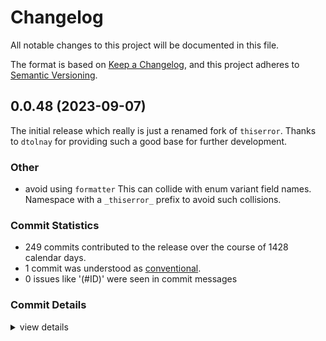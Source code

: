 # Changelog

All notable changes to this project will be documented in this file.

The format is based on [Keep a Changelog](https://keepachangelog.com/en/1.0.0/),
and this project adheres to [Semantic Versioning](https://semver.org/spec/v2.0.0.html).

## 0.0.48 (2023-09-07)

<csr-id-5ae5b4e60e3f764615d89dca9e45db10be732f37/>

The initial release which really is just a renamed fork of `thiserror`.
Thanks to `dtolnay` for providing such a good base for further development.

### Other

 - <csr-id-5ae5b4e60e3f764615d89dca9e45db10be732f37/> avoid using `formatter`
   This can collide with enum variant field names. Namespace with a
   `_thiserror_` prefix to avoid such collisions.

### Commit Statistics

<csr-read-only-do-not-edit/>

 - 249 commits contributed to the release over the course of 1428 calendar days.
 - 1 commit was understood as [conventional](https://www.conventionalcommits.org).
 - 0 issues like '(#ID)' were seen in commit messages

### Commit Details

<csr-read-only-do-not-edit/>

<details><summary>view details</summary>

 * **Uncategorized**
    - Release therror-impl v0.0.48 ([`3a6cbc4`](https://github.com/Byron/theerror/commit/3a6cbc444c5c912c0e48a8d739beee4b3fc00281))
    - Add changelogs prior to release ([`dc9b3d6`](https://github.com/Byron/theerror/commit/dc9b3d669f4b5acfecffc2654afa0c0da689317c))
    - Rename `thiserror` to `theerror` ([`b19ab24`](https://github.com/Byron/theerror/commit/b19ab24e0260684a13582e08978c94afeebb8917))
    - Release 1.0.48 ([`5c5f342`](https://github.com/Byron/theerror/commit/5c5f342a5e601e4bfb49c8c095cb57c9f14eb0c8))
    - Ignore manual_let_else pedantic clippy lint ([`1f5cbd7`](https://github.com/Byron/theerror/commit/1f5cbd701ed0977b0649f055549becd8181970c4))
    - AsDisplay is no longer an unused import ([`7566a29`](https://github.com/Byron/theerror/commit/7566a29b2aa5bad90ef190445bc094c2979b041a))
    - Touch up PR 251 ([`887c9fb`](https://github.com/Byron/theerror/commit/887c9fb3fcd6add62c847292a13db728825f5837))
    - Merge pull request #251 from mina86/b ([`f0c79cb`](https://github.com/Byron/theerror/commit/f0c79cbd29f826d6227ca560a806c8b036ac039c))
    - Replace DisplayAsDisplay and PathAsDisplay with AsDisplay trait ([`97eeb45`](https://github.com/Byron/theerror/commit/97eeb45b8b8a8b2373b74c2c6be0d4fa14d6596d))
    - Release 1.0.47 ([`0495eaa`](https://github.com/Byron/theerror/commit/0495eaa802c73454ed6969fa1a3520db635bb901))
    - Release 1.0.46 ([`5ada5d5`](https://github.com/Byron/theerror/commit/5ada5d5198d1f616d296c8dcbbbeef88f1118ab1))
    - Release 1.0.45 ([`06f1895`](https://github.com/Byron/theerror/commit/06f189583213cf2bce239af2f7e24c921c58bc8e))
    - Merge pull request #246 from dtolnay/errorprovide ([`a11330f`](https://github.com/Byron/theerror/commit/a11330f7fb9b502fa46672d0c548e838134eb555))
    - Update to nightly's new Error::provide API ([`8a95c25`](https://github.com/Byron/theerror/commit/8a95c2583e291bdb18f1cd0fb8600a65cc1866b6))
    - Release 1.0.44 ([`54b70cf`](https://github.com/Byron/theerror/commit/54b70cfe109981e6349aebae4393c62c93cccafc))
    - Opt in to generate-link-to-definition when building on docs.rs ([`f86e8e5`](https://github.com/Byron/theerror/commit/f86e8e5881f157f115c271b9ff578867cc91ba92))
    - Release 1.0.43 ([`225adab`](https://github.com/Byron/theerror/commit/225adab854715459bc81dd3e788805debcf7f310))
    - Merge pull request #242 from dtolnay/stdwrite ([`f6dc5e5`](https://github.com/Byron/theerror/commit/f6dc5e54e2c0604388ac43da99ebea5e9c75decc))
    - Avoid calling a nonstandard write! macro that might be in scope ([`cab9fec`](https://github.com/Byron/theerror/commit/cab9fec03e0f734ab7d42aa5de34024d0df761cd))
    - Revert "Avoid calling a nonstandard write! macro that might be in scope" ([`900f018`](https://github.com/Byron/theerror/commit/900f0189889133f1d76365dc961023f85e4b3a19))
    - Release 1.0.42 ([`305be4a`](https://github.com/Byron/theerror/commit/305be4a9798449ef757b8c9ddd2a6c3f6a10a101))
    - Merge pull request #240 from dtolnay/stdwrite ([`6165f58`](https://github.com/Byron/theerror/commit/6165f5859661500fe47a796bca73bac5504f90e3))
    - Avoid calling a nonstandard write! macro that might be in scope ([`264b7d1`](https://github.com/Byron/theerror/commit/264b7d19360332bd2cf8289a54619c3360a2f8fe))
    - Update to 2021 edition ([`43f3a2a`](https://github.com/Byron/theerror/commit/43f3a2a661f1fa75a23933a0d039677307a4e1e0))
    - Release 1.0.41 ([`281997e`](https://github.com/Byron/theerror/commit/281997e7606bd90c70b39e114a4d26b733e63b30))
    - Eliminate syn 1 from minimal-versions ([`c28f8fa`](https://github.com/Byron/theerror/commit/c28f8fa8f1a725b600e41563a8a51b38962d0459))
    - Use error reporting provided by Meta ([`39aaeb0`](https://github.com/Byron/theerror/commit/39aaeb00ff270a49e3c254d7b38b10e934d3c7a5))
    - Release 1.0.40 ([`3cec8c4`](https://github.com/Byron/theerror/commit/3cec8c487953298acd00c61ef9a81d0461517974))
    - Merge pull request #227 from dtolnay/syn ([`2c65cea`](https://github.com/Byron/theerror/commit/2c65ceadfa53f9a12dfd4c3b79b0b5e596e46d6e))
    - Update to syn 2 ([`fb8b81f`](https://github.com/Byron/theerror/commit/fb8b81f20b352b9adf47639a9af1dbcbdcc13d81))
    - Merge pull request #226 from dtolnay/tokenspan ([`0e45dde`](https://github.com/Byron/theerror/commit/0e45dde2065aecdaf64a8a4970bc75888de71b48))
    - Eliminate unneeded use of Spanned trait on single tokens ([`490dc01`](https://github.com/Byron/theerror/commit/490dc0102b2bd11f23755ca977b4610974cc8af4))
    - Release 1.0.39 ([`f729af9`](https://github.com/Byron/theerror/commit/f729af95d16fbec0ee167ed79231c6ff1a4d88c7))
    - Release 1.0.38 ([`74bfe75`](https://github.com/Byron/theerror/commit/74bfe75eb25ba9d39b0ae5b570d611855cbc5086))
    - Release 1.0.37 ([`8a996a5`](https://github.com/Byron/theerror/commit/8a996a5bfd5303c2fab64827cbfde02caa6cef66))
    - Release 1.0.36 ([`7b226e3`](https://github.com/Byron/theerror/commit/7b226e33c7e83999363ce6a0eeb341aeb38ca8b2))
    - Release 1.0.35 ([`10ffe03`](https://github.com/Byron/theerror/commit/10ffe038172ef47a742b438f5c8dad059628c417))
    - Merge pull request #190 from dtolnay/provider ([`2ca76ed`](https://github.com/Byron/theerror/commit/2ca76edd6eada9522e1198355a83bc16049f52b0))
    - Use ThiserrorProvide to disambiguate 'provide' method calls ([`aaf8449`](https://github.com/Byron/theerror/commit/aaf8449dcb25b31a24c39056c420afc99416e7b0))
    - Revert "Directly call source.provide instead of going through dyn error" ([`3bcad59`](https://github.com/Byron/theerror/commit/3bcad5957d22c0331dbb65580eb42b66daf782f3))
    - Release 1.0.34 ([`48f697a`](https://github.com/Byron/theerror/commit/48f697af3d66e69be1923eaf474f175dc2c825b7))
    - Merge pull request #184 from dtolnay/provide ([`76c5568`](https://github.com/Byron/theerror/commit/76c5568135a62bf48c44a62648b89f35306be487))
    - Directly call source.provide instead of going through dyn error ([`f924c25`](https://github.com/Byron/theerror/commit/f924c251ecae1b4cce08422ed5f7a7eb69776ff9))
    - Release 1.0.33 ([`fdb266a`](https://github.com/Byron/theerror/commit/fdb266af297fa8531dad0859615b0a8e0b22da36))
    - Merge pull request #182 from dtolnay/provider ([`905680e`](https://github.com/Byron/theerror/commit/905680eee0e78b092d4adee5b3a7631ea87879e2))
    - Expose backtrace via generic member access ([`985da4c`](https://github.com/Byron/theerror/commit/985da4c7d9c460629e268fc069a4125042d24647))
    - Make private module more clearly private ([`c81dc67`](https://github.com/Byron/theerror/commit/c81dc6731b9578326dcc945b067c9d78ffa3f847))
    - Release 1.0.32 ([`8cb98af`](https://github.com/Byron/theerror/commit/8cb98afb749ec24cf703b8b89af2e159d529c4a0))
    - Sort package entries in Cargo.toml ([`c79f5c9`](https://github.com/Byron/theerror/commit/c79f5c9be5d0c60e1eda78efdd10cbd0e0c410ba))
    - Ignore manual_find clippy lint ([`f09771e`](https://github.com/Byron/theerror/commit/f09771ebba5b3f064fb2b3e84c6601ee5065dc0d))
    - Ignore type_repetition_in_bounds/trait_duplication_in_bounds clippy false positive ([`d5fa929`](https://github.com/Byron/theerror/commit/d5fa92940b0a4af9d7fa53a41dffc557e1d281b2))
    - Release 1.0.31 ([`cbe8212`](https://github.com/Byron/theerror/commit/cbe821249595aa5e389d5cb96e84da80adca8531))
    - Ignore wrong_self_convention clippy lint ([`21c2690`](https://github.com/Byron/theerror/commit/21c26903e29cb92ba1a7ff11e82ae2001646b60d))
    - Merge pull request #164 from dtolnay/frombacktrace ([`320d70f`](https://github.com/Byron/theerror/commit/320d70f691dc93cff8fc4cb17b384d4913be5884))
    - Fix miscounting fields when from and backtrace are same field ([`c4d7c2b`](https://github.com/Byron/theerror/commit/c4d7c2b1358d4c1da0c728da7d78a6e4787a1750))
    - Ignore cast_lossless Clippy pedantic lint ([`d7664d5`](https://github.com/Byron/theerror/commit/d7664d54757fc214e2978911b40a6335fe909140))
    - Release 1.0.30 ([`672e952`](https://github.com/Byron/theerror/commit/672e9525bbc2e5682c380d36974f34716b963591))
    - Declare minimum Rust version in Cargo metadata ([`ed234d4`](https://github.com/Byron/theerror/commit/ed234d41b5fc56810f680f925ff38515847a6b25))
    - Release 1.0.29 ([`c7dd271`](https://github.com/Byron/theerror/commit/c7dd271dcd92af17168746a809503ee392d6f6ad))
    - Skip a redundant Member clone ([`4b581e3`](https://github.com/Byron/theerror/commit/4b581e3fb95fb16f0938ebe8b4ac64eb9b5bbe43))
    - Merge pull request #152 from dtolnay/bounds ([`19a15cb`](https://github.com/Byron/theerror/commit/19a15cb0c7b80e16ca81a02fc50a1b97c4f88812))
    - Handle multiple bounds from the same format string on the same field ([`f688fd7`](https://github.com/Byron/theerror/commit/f688fd70092daafa1b44fb10a324968d4b2fc9b4))
    - Merge pull request #151 from dtolnay/bounds ([`113fcaa`](https://github.com/Byron/theerror/commit/113fcaa22501847988f71a04602c9fb78172bd34))
    - Deduplicate inferred bounds ([`72abba6`](https://github.com/Byron/theerror/commit/72abba6f046ddfd1dc590b3ba8f4d9de8856a4bc))
    - Merge pull request #150 from dtolnay/bounds ([`34f5931`](https://github.com/Byron/theerror/commit/34f5931adaf09a9cd729944826e6b6c2ea301047))
    - Implied bounds for the remaining std::fmt traits ([`cc65053`](https://github.com/Byron/theerror/commit/cc65053651b82c8317d71fdfa907efe6f6efbc19))
    - Merge pull request #149 from dtolnay/bound ([`0a1c5bd`](https://github.com/Byron/theerror/commit/0a1c5bd7bb7f77550c8f1614af5598d13d1f3363))
    - Implied bounds for transparent attribute ([`3e699aa`](https://github.com/Byron/theerror/commit/3e699aa43b661a6faa7aac4de25d12edf91ed38c))
    - Merge pull request #148 from dtolnay/bounds ([`e95b4ad`](https://github.com/Byron/theerror/commit/e95b4adaab3bb72db858391541c8baf2da4ea423))
    - Implied bounds for Display and Error impl ([`1e6e267`](https://github.com/Byron/theerror/commit/1e6e2679140b995428c5cf552b463443d7fdf261))
    - Revert "Suppress nonstandard_macro_braces in generated code" ([`ec9ac76`](https://github.com/Byron/theerror/commit/ec9ac76c52a1ffcb1e442565d4924385b6611546))
    - Release 1.0.28 ([`b47c75d`](https://github.com/Byron/theerror/commit/b47c75d3f5fc3f9d4101feb1b1ab30dbcd543141))
    - Merge pull request #147 from dtolnay/optionfrom ([`9af5265`](https://github.com/Byron/theerror/commit/9af5265aa950bfe4542fdad111655091ab141f10))
    - Support #[from] on an Option field ([`2a2d172`](https://github.com/Byron/theerror/commit/2a2d1725e7ae18aa4dec976dfc629aa41ee23e0f))
    - Release 1.0.27 ([`b087faf`](https://github.com/Byron/theerror/commit/b087faf217affd8248a1019cc20db218f1059e36))
    - Merge pull request #146 from dtolnay/backtrace ([`2e2c126`](https://github.com/Byron/theerror/commit/2e2c1263422f9b1d13806e4aa543cae2f6170f3e))
    - Extract combined backtrace-source case to separate match arm ([`799bb53`](https://github.com/Byron/theerror/commit/799bb53b10324f72cf6042f126b467735693f1f1))
    - Handle backtrace coming from Option source field ([`d49c5af`](https://github.com/Byron/theerror/commit/d49c5af10f8fb0448258ebfd400f32b6ed8c1372))
    - Handle enum containing #[source] #[backtrace] field ([`2b37b9e`](https://github.com/Byron/theerror/commit/2b37b9ed6226b5ea46116d4d0775275f086bc3a6))
    - Factor out distinct backtrace logic ([`ed396c2`](https://github.com/Byron/theerror/commit/ed396c2074be980ffde77d63bd78427b0d2b4cf2))
    - Adjust how distinct backtrace field is accessed ([`9b542ce`](https://github.com/Byron/theerror/commit/9b542cef8fbb31e07c5e0ec5cdca682d020c0888))
    - Touch up PR 137 ([`ca33ed9`](https://github.com/Byron/theerror/commit/ca33ed9bc7417d35f45f7de4b6d1ea9aa2801382))
    - Merge pull request 137 from astraw/combined-from-and-backtrace-field ([`c45d7e4`](https://github.com/Byron/theerror/commit/c45d7e4de8cc4a3d337931633cb964b02f7dd8fb))
    - Release 1.0.26 ([`031fea6`](https://github.com/Byron/theerror/commit/031fea6f3b82c72be11477e7550c6ae3579e6139))
    - Suppress nonstandard_macro_braces in generated code ([`245e7cf`](https://github.com/Byron/theerror/commit/245e7cfd149140806ecef89d44b14e9557b297b1))
    - Allow #[from] and #[backtrace] on same field ([`86993c2`](https://github.com/Byron/theerror/commit/86993c25ab39d24a983eb76a208f51c502e17b90))
    - Resolve needless_borrow clippy lints ([`a37b5ab`](https://github.com/Byron/theerror/commit/a37b5ab11f7c133d1bcb24bc67dfe6c037b69a34))
    - Release 1.0.25 ([`19cb5ce`](https://github.com/Byron/theerror/commit/19cb5cee4b51203f6801daa3ff0185761d0d3d4c))
    - Ignore manual_map clippy lint ([`c10adbc`](https://github.com/Byron/theerror/commit/c10adbc25e730ff1a94315c9e11927274c303997))
    - Release 1.0.24 ([`1b0a849`](https://github.com/Byron/theerror/commit/1b0a84996b9492c0dc5779127a91c930f23a259e))
    - Merge pull request 121 from Aaron1011/fix/source-span ([`d81b746`](https://github.com/Byron/theerror/commit/d81b7466bc70fdfe4183e61d65c17d42904f542e))
    - Consistently use `quote!` when emitting 'source' ([`0fa679b`](https://github.com/Byron/theerror/commit/0fa679b1b87e5c13457ee654318e2dff3d6b7d1c))
    - Resolve clippy filter_map_next pedantic lint ([`dc3c5c6`](https://github.com/Byron/theerror/commit/dc3c5c6a87570feb61f6ac21da4bc5ad58bd1e21))
    - Opt in to pedantic clippy lints ([`c0a56fe`](https://github.com/Byron/theerror/commit/c0a56fefbe2c78f710122fa5a6614fd64e72464e))
    - Release 1.0.23 ([`d263b4b`](https://github.com/Byron/theerror/commit/d263b4b7e4f8e3ad9558256d8f6b2ac916985f7b))
    - Merge pull request #116 from dtolnay/lifetime ([`da6ee81`](https://github.com/Byron/theerror/commit/da6ee819094ed13ccb7c98c98dd45556b77197b7))
    - Detect non-static lifetime behind reference type parameter ([`0859205`](https://github.com/Byron/theerror/commit/08592050184b5b525d04de5bec131baae3e3b1b8))
    - Merge pull request #115 from dtolnay/lifetime ([`cb3077c`](https://github.com/Byron/theerror/commit/cb3077c3156f25d456579d48f0e20541261b99b1))
    - Add justification to non-static lifetime diagnostic ([`d31d96b`](https://github.com/Byron/theerror/commit/d31d96bba2479e24f6a5414837c83c849c15e483))
    - Tweak placement of diagnostic on non-static lifetimes in source ([`464a409`](https://github.com/Byron/theerror/commit/464a40960886e04eb1a3a75339cc16bf7b9d6833))
    - Release 1.0.22 ([`09f247a`](https://github.com/Byron/theerror/commit/09f247addaf6c5f57353f9558ba131e6619390c7))
    - Merge pull request #109 from dtolnay/keyword ([`53bb2fb`](https://github.com/Byron/theerror/commit/53bb2fbf981b4bba914fc07af9c69589bfcb302e))
    - Fix second place that keyword fmt argument is failing ([`aafcf0a`](https://github.com/Byron/theerror/commit/aafcf0a1b6946b407740fce08c783db5a96cdb20))
    - Fix first place that keyword fmt argument is failing ([`2722f8e`](https://github.com/Byron/theerror/commit/2722f8e2c3b98c76902da3d10aa7938b9cc6168d))
    - Briefer naming convention for raw identifier format vars ([`334fed3`](https://github.com/Byron/theerror/commit/334fed3a7443b9a03c9fc97cfce9d0a161bb3615))
    - Consolidate ident lex and conversion to Ident ([`dbbd0f8`](https://github.com/Byron/theerror/commit/dbbd0f816c7c39ff2286f179067816bf19bc1390))
    - Replace use of str::strip_prefix ([`227ef7d`](https://github.com/Byron/theerror/commit/227ef7df7617e7034c4d9cf81b21fbe4744c3210))
    - Merge pull request #108 from ninevra/raw-idents ([`7014b69`](https://github.com/Byron/theerror/commit/7014b69e1a49e3e95db8bdd722c0c5484c46ab99))
    - Prefix raw field named params with "raw_field_" ([`5fc018d`](https://github.com/Byron/theerror/commit/5fc018d195a3fec14a15eda97a882993d349ca4f))
    - Support raw idents in error() format strings ([`9d274d4`](https://github.com/Byron/theerror/commit/9d274d433e4cd588a20154e9ef62104a5599fccf))
    - Pick up more specific string literal error message ([`04d2e6c`](https://github.com/Byron/theerror/commit/04d2e6c998fe6790c9a32c64ce29682fc0159a01))
    - Release 1.0.21 ([`f757a04`](https://github.com/Byron/theerror/commit/f757a0489b2cddfea15ab870b49f159ce1aa71cd))
    - Merge pull request #102 from dtolnay/arc-backtrace-from ([`56a4fa6`](https://github.com/Byron/theerror/commit/56a4fa620b754c86d9b9a166df5ba2597fe68bae))
    - Generalize backtrace capture to From<Backtrace> ([`c6dcc69`](https://github.com/Byron/theerror/commit/c6dcc694baa25b997c5864bc0f6ee618beccb381))
    - Release 1.0.20 ([`42b537a`](https://github.com/Byron/theerror/commit/42b537acf08de385dcf6138f24e3274ff8a18148))
    - Merge pull request #92 from dtolnay/qual ([`bcb60bd`](https://github.com/Byron/theerror/commit/bcb60bd1b5649027f9120535a7a7a5d59e50b9c5))
    - Suppress unused_qualifications lint ([`d0ece37`](https://github.com/Byron/theerror/commit/d0ece37338998b8799674a0cad8187229704550b))
    - Release 1.0.19 ([`8305a8c`](https://github.com/Byron/theerror/commit/8305a8cc8a1024aa657ae17ab65c040865bedd2a))
    - Merge pull request #89 from dtolnay/clippy ([`8ade6a4`](https://github.com/Byron/theerror/commit/8ade6a44207d7fbb2761358883704948b587f58a))
    - Suppress clippy used_underscore_binding pedantic lint ([`ecb595b`](https://github.com/Byron/theerror/commit/ecb595b3892cb5510c8c718ca083221c92c59b5b))
    - Update name of renamed block_in_if_condition_stmt lint ([`54adff8`](https://github.com/Byron/theerror/commit/54adff8fc5cbab7a628ac5222e558812c7cb5c5b))
    - Release 1.0.18 ([`25632e8`](https://github.com/Byron/theerror/commit/25632e8afb175cd3bed58d5723bd8e927c9c6c90))
    - Merge pull request #87 from dtolnay/span ([`72aaea5`](https://github.com/Byron/theerror/commit/72aaea5e1fab7d8f16ce9d94177546cc45e728cc))
    - Inherit span from enum to variants ([`3a49609`](https://github.com/Byron/theerror/commit/3a49609f78e49df944e74776bac1f3010eb2f244))
    - Take a useful span for constructed idents ([`3891d98`](https://github.com/Byron/theerror/commit/3891d985fba6457911ef753dff633151f0c208ae))
    - Release 1.0.17 ([`f79a85f`](https://github.com/Byron/theerror/commit/f79a85f72be0a04644b392acf1ba7f97380c1e4f))
    - Remove CI badge from Cargo.toml ([`186509d`](https://github.com/Byron/theerror/commit/186509da2a7be4346e27a4077e93d6a0d46ec8d5))
    - Release 1.0.16 ([`94e62a8`](https://github.com/Byron/theerror/commit/94e62a81bc6da67efb06a45a8f45caf49768d5e4))
    - Merge pull request #82 from dtolnay/transparent ([`fc3ad54`](https://github.com/Byron/theerror/commit/fc3ad544114dbd4c6d571981088936b2c899c090))
    - Reject transparent attr in field attribute position ([`85b0944`](https://github.com/Byron/theerror/commit/85b0944eac901c7bf9922469439579964a066842))
    - Release 1.0.15 ([`d8d55e6`](https://github.com/Byron/theerror/commit/d8d55e6655fa31a80d8852d7c4146ff1c839c014))
    - Merge pull request #76 from dtolnay/span ([`382445c`](https://github.com/Byron/theerror/commit/382445c05c1afdf254e4ac771e1f7783004ead0b))
    - Improve span of missing Display impl error ([`4885372`](https://github.com/Byron/theerror/commit/4885372cede117b02ba90c908f24530b8628215e))
    - Release 1.0.14 ([`6fd4059`](https://github.com/Byron/theerror/commit/6fd405929807e73ac4b1bd026192a91f64a08636))
    - Merge pull request #73 from dtolnay/deprecated ([`4ede816`](https://github.com/Byron/theerror/commit/4ede8165f19314dae0b131a02cfd970c35f1b130))
    - Allow matches to refer to deprecated variants ([`33166f7`](https://github.com/Byron/theerror/commit/33166f7af43a76021f15c5e5a451364407a0ae9b))
    - Release 1.0.13 ([`14b54d2`](https://github.com/Byron/theerror/commit/14b54d22564bbb6d75ddcc6fc732e1f6cf882311))
    - Fix missing comma between named format elements ([`1b40434`](https://github.com/Byron/theerror/commit/1b404340348b7639a43fbe2d951f0864c5b5c187))
    - Release 1.0.12 ([`e160f5d`](https://github.com/Byron/theerror/commit/e160f5d90878bb81005ba24876d025f88aec066b))
    - Merge pull request #69 from dtolnay/source ([`3612a72`](https://github.com/Byron/theerror/commit/3612a7207e5636f494b253150b94554885680987))
    - Add error message for non-static source ([`a1ae05c`](https://github.com/Byron/theerror/commit/a1ae05c95438cada493dfe74de28125e1c04c850))
    - Select a single docs.rs build target ([`db357fa`](https://github.com/Byron/theerror/commit/db357fac8380b212ac6805741930ad75bcb0d761))
    - Release 1.0.11 ([`55d6fbb`](https://github.com/Byron/theerror/commit/55d6fbb46032887f21e9c387671e01bca5392818))
    - Link license files into impl subcrate ([`0856edd`](https://github.com/Byron/theerror/commit/0856edd777b3ca07df30f5d75d4b57c862e5d350))
    - Release 1.0.10 ([`ccbb2ab`](https://github.com/Byron/theerror/commit/ccbb2ab862cdff9912a438aca9c54d5945e20351))
    - Merge pull request #60 from dtolnay/fmt ([`51f3fb4`](https://github.com/Byron/theerror/commit/51f3fb40f51a520850fad0196a15153800018030))
    - Parse .0 fmt arguments in all valid places ([`5e6ebaf`](https://github.com/Byron/theerror/commit/5e6ebafd8b9e74110ce30778018cfb1d6180b5ec))
    - Display a Travis badge on crates.io ([`5f36dac`](https://github.com/Byron/theerror/commit/5f36dac9b2a47fcbb3f75564f39148225b5550a2))
    - Release 1.0.9 ([`1d0b399`](https://github.com/Byron/theerror/commit/1d0b3999af726e816010d108431492865e6df018))
    - Remove incorrect detection of simple fmt cases ([`20202db`](https://github.com/Byron/theerror/commit/20202db2990a5ab1aa3c6bb0ffa911b6270fd0c0))
    - Release 1.0.8 ([`d53be52`](https://github.com/Byron/theerror/commit/d53be52a3b0236ce34e0cd3b7af8ba8d490b0e7c))
    - Release 1.0.7 ([`79b740e`](https://github.com/Byron/theerror/commit/79b740e3d77d6303798397e94166a48d1ea10edc))
    - Merge pull request #50 from dtolnay/transparent ([`62e8e66`](https://github.com/Byron/theerror/commit/62e8e66bf6891bf5caa5c04d2f6a82aaf7c896ad))
    - Expand transparent attribute ([`c3da163`](https://github.com/Byron/theerror/commit/c3da1630d34a483f522ed0f9eb113a8bc48489b0))
    - Validate transparent attribute ([`7672b1e`](https://github.com/Byron/theerror/commit/7672b1eccdd59a8a8ef856f0ef4c05ff6f8c7f0b))
    - Parse transparent attribute ([`e38d6bd`](https://github.com/Byron/theerror/commit/e38d6bd1a5f0d2932e7f700e6353a42c4a0fe395))
    - Make function for error attribute parsing ([`c3043a1`](https://github.com/Byron/theerror/commit/c3043a18908bb9ba8f1fd7654468df5c591b18a1))
    - Defer handling of trailing comma in display attribute ([`038b8d5`](https://github.com/Byron/theerror/commit/038b8d55348a29b337501b213023bad31f37240c))
    - Accommodate trailing comma in shorthand expansion ([`a960689`](https://github.com/Byron/theerror/commit/a96068939b08586ee8f432a2dfe448967b5ab68a))
    - Only apply int shorthand for tuple fields that exist ([`26fe392`](https://github.com/Byron/theerror/commit/26fe392262267ef918bf54cbc750f2291ec75a2c))
    - Merge pull request #49 from dtolnay/shorthand ([`52b5fb3`](https://github.com/Byron/theerror/commit/52b5fb398ffac294a2d1c963eabb37ea1750325f))
    - Support mixing shorthand and non-shorthand format args ([`c05e9ed`](https://github.com/Byron/theerror/commit/c05e9ed4ecbfd4806541b8fad2eba5bce81bb5e0))
    - Merge pull request #48 from dtolnay/static ([`77c43ea`](https://github.com/Byron/theerror/commit/77c43ea23a9c660d37086c291974d06b4f65450d))
    - Simplify with Index's new IdentFragment impl ([`6dddf44`](https://github.com/Byron/theerror/commit/6dddf444931cb39c668c20fb275e2c8b65a28307))
    - Support referring to statics and consts from shorthand ([`7f8b578`](https://github.com/Byron/theerror/commit/7f8b5784cbb1cf6124aa06978d08986a938e27f5))
    - Pass field list into expand_shorthand ([`6b6857b`](https://github.com/Byron/theerror/commit/6b6857ba893abe5638c96bc6f0f2fcb226831935))
    - Defer expansion of fmt shorthand ([`886baec`](https://github.com/Byron/theerror/commit/886baece011ea297154089f5237504064f938893))
    - Remove shorthand test superseded by integration tests ([`bfc7f8a`](https://github.com/Byron/theerror/commit/bfc7f8a4b10b9470321b641fcc135665bed92fd4))
    - Suppress range_plus_one lint ([`f866fa9`](https://github.com/Byron/theerror/commit/f866fa9a710f1090c53b907b4704e137371120d7))
    - Release 1.0.6 ([`938bcec`](https://github.com/Byron/theerror/commit/938bcec8f963c3e50895d3527a3ecea9d6a83150))
    - Ignore a new clippy lint ([`eb05272`](https://github.com/Byron/theerror/commit/eb052728d4b85a28fae9409fd8beb245d573a050))
    - Release 1.0.5 ([`10b8e58`](https://github.com/Byron/theerror/commit/10b8e5817acdcd052f335c4ea9b6c8909eab76e7))
    - Merge pull request #39 from dtolnay/path ([`2e19391`](https://github.com/Byron/theerror/commit/2e1939158adac24a647fb9057327b5fc32b2964b))
    - Support interpolating paths as if they had a Display impl ([`72cb53e`](https://github.com/Byron/theerror/commit/72cb53e1c78ec544db9fd273f05093919ea0f111))
    - Fill in missing fields of thiserror-impl unit test ([`e6762d9`](https://github.com/Byron/theerror/commit/e6762d9440aab9e1c387c02334f416b15042284d))
    - Release 1.0.4 ([`5079141`](https://github.com/Byron/theerror/commit/507914148ad4c69837ae42eb7930cb9e4f2fdc5b))
    - Merge pull request 36 from mathstuf:formatter-name-collision ([`12404e4`](https://github.com/Byron/theerror/commit/12404e42a5349aa027410e38d7e348f44c0ea91d))
    - Avoid using `formatter` ([`5ae5b4e`](https://github.com/Byron/theerror/commit/5ae5b4e60e3f764615d89dca9e45db10be732f37))
    - Release 1.0.3 ([`b2b3bae`](https://github.com/Byron/theerror/commit/b2b3bae1db325cd52b79c438d30987e0d19891b4))
    - Allow ident containing number ([`7460283`](https://github.com/Byron/theerror/commit/74602839279d69719f2d6731cc36209d8655cf18))
    - Release 1.0.2 ([`ee864e1`](https://github.com/Byron/theerror/commit/ee864e16419ae8a6e8ded983b53fc4514262d449))
    - Merge pull request #31 from dtolnay/from ([`df94656`](https://github.com/Byron/theerror/commit/df94656ef3fb48665959770bf700b0b647c547a8))
    - Support backtrace in From impl ([`46de723`](https://github.com/Byron/theerror/commit/46de723f206e5e6e93d09fe03d4031405b0540e6))
    - Merge pull request #30 from dtolnay/from ([`f409102`](https://github.com/Byron/theerror/commit/f40910293b1e2595880c2f924939e09b69746f67))
    - Detect extraneous fields before generating From ([`0e8d1ba`](https://github.com/Byron/theerror/commit/0e8d1baa69cd5b727ca4c4266c5777fde3c11275))
    - Detect multiple variants having same From type ([`2492735`](https://github.com/Byron/theerror/commit/2492735b67dfdd2137a8308b35bdbd47ac88c348))
    - Implement From for enums ([`f3b38c3`](https://github.com/Byron/theerror/commit/f3b38c3a8a8f725c7fab687d9fa68d0f4cf50ddf))
    - Implement From for structs ([`946be60`](https://github.com/Byron/theerror/commit/946be606a9ca71f062be9065951a63c14fed3435))
    - Treat the #[from] field implicitly as source ([`03e77b3`](https://github.com/Byron/theerror/commit/03e77b3d2b2d108c044d28601617a087b16c79b5))
    - Validate #[from] attribute ([`2305f75`](https://github.com/Byron/theerror/commit/2305f75976a3076310e340ad18839772ac00e1ad))
    - Parse #[from] attribute ([`8cbc50e`](https://github.com/Byron/theerror/commit/8cbc50e05aea8e0e3c1ea229cf8397f2e6dbfd5b))
    - Rename attr validation methods ([`0c5e34f`](https://github.com/Byron/theerror/commit/0c5e34fb12a093915bd3edeeebe4ce56581e41f8))
    - Simplify storage of source and backtrace attrs ([`f169522`](https://github.com/Byron/theerror/commit/f16952290d38cb066cb01591f2b4a715cb081ee6))
    - Merge pull request #29 from dtolnay/opt ([`cb73bf9`](https://github.com/Byron/theerror/commit/cb73bf9ccc18093b35ff34431b917f8dd6c0ac97))
    - Support Option<Backtrace> ([`fac0a7a`](https://github.com/Byron/theerror/commit/fac0a7aa0d750049b82a0ede61d33e766eb6ac80))
    - Support Option<$source> ([`f18a2a6`](https://github.com/Byron/theerror/commit/f18a2a605d3487939271bd9113a96e9a798249e2))
    - Merge pull request #28 from dtolnay/backtrace ([`c286564`](https://github.com/Byron/theerror/commit/c2865642b039b1a0215d02c0ee26406256ecafb0))
    - Elevate precedence of explicitly marked backtrace ([`2c9bcc5`](https://github.com/Byron/theerror/commit/2c9bcc5347c5dca2f8be2fcdd636160d920c706b))
    - Prefer the source's backtrace if it has one ([`18f2337`](https://github.com/Byron/theerror/commit/18f2337ffcb51a92da8a8bbc0493d40ba5fcd603))
    - #[backtrace] attribute for explicitly selecting the backtrace field ([`72cf49c`](https://github.com/Byron/theerror/commit/72cf49ccd4d36150ec390029ffdf6bc5220a23d6))
    - Improve span for the enum case ([`de6719e`](https://github.com/Byron/theerror/commit/de6719e9231c47ede386f3aaf9906dfcbedeeb14))
    - Improve span when source is not an Error ([`098dcf2`](https://github.com/Byron/theerror/commit/098dcf26c3a557160374492459afbf2482a8f6d8))
    - Merge pull request #27 from dtolnay/source ([`9757677`](https://github.com/Byron/theerror/commit/97576776e75deb96e68877b46f5b75e47c5ffa56))
    - Assume #[source] attribute for fields named `source` ([`6b35d7f`](https://github.com/Byron/theerror/commit/6b35d7f73cfb6cb8e137575184833e1ce3f63930))
    - Merge pull request #26 from dtolnay/void ([`a34af0d`](https://github.com/Byron/theerror/commit/a34af0d6a6ae6023785c93f24c87a4fe0956d612))
    - Support Display impl for void enums ([`5ea03dd`](https://github.com/Byron/theerror/commit/5ea03dd7da0a8eddf0709713fc8e6d9b918385bc))
    - Merge pull request #25 from dtolnay/valid ([`acaa504`](https://github.com/Byron/theerror/commit/acaa504718b1558e42a2a93b8a10feef15879023))
    - Reject display attribute on a field ([`aa123cf`](https://github.com/Byron/theerror/commit/aa123cfe0cafca605eac78ba35ece9e9e656a9ec))
    - Reject source attribute not on a field ([`10d1f64`](https://github.com/Byron/theerror/commit/10d1f640da2ea687c6675f1f79aaf8aae08e26ee))
    - Merge pull request #24 from dtolnay/inherit ([`7c9dcae`](https://github.com/Byron/theerror/commit/7c9dcaebbcb162b04d7872bb8e1148614f47b93d))
    - Variants inherit fmt attr from the enum ([`41068e5`](https://github.com/Byron/theerror/commit/41068e543530a23bf329ed905c821387a185a462))
    - Merge pull request #23 from dtolnay/dup ([`f7b08d4`](https://github.com/Byron/theerror/commit/f7b08d401cf43510e731a1a15f964bdb80943985))
    - Detect duplicate source attributes ([`d42a950`](https://github.com/Byron/theerror/commit/d42a95076c500d959007a6f872726b1907852f0c))
    - Merge pull request #22 from dtolnay/prop ([`ae085b0`](https://github.com/Byron/theerror/commit/ae085b08639681e709c97509de971cec25252881))
    - Move more tree analysis logic to prop.rs ([`68c18d6`](https://github.com/Byron/theerror/commit/68c18d6ecf7d9acfa7788cf50678289062d03ae1))
    - Merge pull request #21 from dtolnay/valid ([`3b27947`](https://github.com/Byron/theerror/commit/3b279475b2b75ced882714e531bba0b06534fd0a))
    - Perform all validation up front ([`1764dde`](https://github.com/Byron/theerror/commit/1764ddeae494c1056c9c2c07d966d14a4011d30e))
    - Merge pull request #20 from dtolnay/ast ([`90020d4`](https://github.com/Byron/theerror/commit/90020d4804241bf051a6514dd85101723275d85e))
    - Record original syntax tree references for error reporting ([`e3f1529`](https://github.com/Byron/theerror/commit/e3f152983c4a45c47eea82cda286934ce0495b3e))
    - Switch expansion to use new ast ([`69052f8`](https://github.com/Byron/theerror/commit/69052f88d81cdace2d3a0f8b7908777866b1d16c))
    - Introduce syntax tree that makes validations easier ([`60987ff`](https://github.com/Byron/theerror/commit/60987ffa76ae3543eddfc9457392cf32e030ef60))
    - Merge pull request #19 from dtolnay/ast ([`0f4f767`](https://github.com/Byron/theerror/commit/0f4f7673dc5beb94dec84c7c46a3166dfd41901d))
    - Restore support for rustc <1.36 ([`5b0d29a`](https://github.com/Byron/theerror/commit/5b0d29a6e5adb63045c66e7c45ed85c6c59f62ec))
    - Detect duplicate attributes on the same syntax tree node ([`b78fe18`](https://github.com/Byron/theerror/commit/b78fe1891b1a68ac76d1044821aea0378595910f))
    - Uniformly parse all attributes in all positions ([`3d43d39`](https://github.com/Byron/theerror/commit/3d43d39ed1abd5dc51db8e56ee2c4ac2a4f932ea))
    - Resolve iter_skip_next lint ([`ab48dd1`](https://github.com/Byron/theerror/commit/ab48dd19d397dbaaf8839bbfc82fdc2e2f948883))
    - Generate more concise code for pass-through format ([`5994705`](https://github.com/Byron/theerror/commit/5994705b387c58620ca8967ce6c6452f28f300ad))
    - Keep track of whether fmt string uses shorthand ([`a6b1d28`](https://github.com/Byron/theerror/commit/a6b1d28e406554bae1bf581832136ced137cd272))
    - Merge pull request #16 from dtolnay/nested ([`02f56e0`](https://github.com/Byron/theerror/commit/02f56e0c49a29e299b7a2c2569b13054c31a4888))
    - Format with rustfmt 2019-09-08 ([`8b31ec6`](https://github.com/Byron/theerror/commit/8b31ec6fd04122432f108c1104ffe3c030c4abf9))
    - Accept `.var` shorthand inside of parens ([`7fa5b81`](https://github.com/Byron/theerror/commit/7fa5b8114def81afb6e6263aa559623a77789d4c))
    - Extract the fmt args parser to a function ([`e50cf82`](https://github.com/Byron/theerror/commit/e50cf82f33e2d24fe7bee91857bdb76fe9896574))
    - Release 1.0.0 ([`86f6b3b`](https://github.com/Byron/theerror/commit/86f6b3bc4a4083434dcafe467f60abda0c2fbfc4))
    - Fill in crates.io metadata ([`7d26b19`](https://github.com/Byron/theerror/commit/7d26b19d07635c62b893ea25d0ef6dd8a5567421))
    - Resolve range_plus_one lint ([`c0d3d56`](https://github.com/Byron/theerror/commit/c0d3d564cfb3cee155b26d36d8b86267d3e6f792))
    - Avoid enum variants through Self ([`490c962`](https://github.com/Byron/theerror/commit/490c962d6864b99a246d0cb42a12b1c68f7255a9))
    - Accept shorthand for the format string ([`95cd986`](https://github.com/Byron/theerror/commit/95cd9864d6d17bd95aa7189bc74a03d0192b3f2d))
    - Implement Display for enums ([`69df195`](https://github.com/Byron/theerror/commit/69df19571ad96a598269e72ddfd2e7a23ad74b80))
    - Implement Display for structs ([`63ba03b`](https://github.com/Byron/theerror/commit/63ba03bacbd24286c19057a409738717f9337339))
    - Error implementation for enums ([`8e866cd`](https://github.com/Byron/theerror/commit/8e866cde576823a73107000168688fc3ce6446ea))
    - Support any source() that derefs to std::error::Error ([`761ff1c`](https://github.com/Byron/theerror/commit/761ff1c7084124a0c5ec94409a7a6dde0ed30857))
    - Improve error position when cause is wrong type ([`bb13f4b`](https://github.com/Byron/theerror/commit/bb13f4b07aa0d4363aa5832ff5ad75da6c2c398a))
    - Unify braced struct and tuple struct field iteration ([`5038953`](https://github.com/Byron/theerror/commit/5038953fd1942bde6591a4bb207e125f2869568f))
    - Add backtrace() method for structs ([`c86452c`](https://github.com/Byron/theerror/commit/c86452cc68c95c28ddba296b270d60c66a91c287))
    - Locate field that has the #[source] attribute ([`4cdeec1`](https://github.com/Byron/theerror/commit/4cdeec15e5aedebd737ba4247f4bfac18ecc45b3))
    - Add source() method for structs ([`f1dcfe0`](https://github.com/Byron/theerror/commit/f1dcfe0f0a557f49c59cb2c152f0836ee50ee6d7))
    - Implement derive for unit struct errors ([`1f02d8d`](https://github.com/Byron/theerror/commit/1f02d8d9fd74f807b0668927cc89dc614edb7555))
    - Begin derive macro implementation ([`c30d847`](https://github.com/Byron/theerror/commit/c30d847847273febb7894bc5cf134049ff4c0b06))
    - Add thiserror-impl crate to be the proc macro ([`1987e62`](https://github.com/Byron/theerror/commit/1987e628fa9213ab9251cb928f170f0b0a4d431e))
</details>

